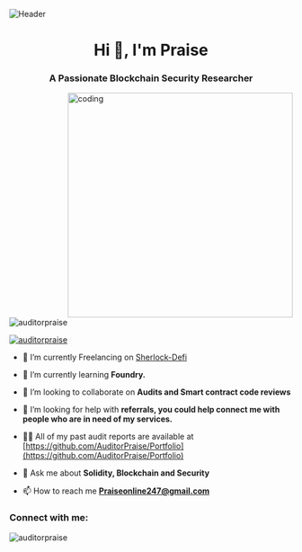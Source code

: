 ![Header](./[https://i.gifer.com/V3Fa.gif])
<h1 align="center">Hi 👋, I'm Praise</h1>
<h3 align="center">A Passionate Blockchain Security Researcher</h3>

<img align="right" alt="coding" width="400" src="https://gifdb.com/images/high/hacker-egghead-coding-lj7znezbwb0nuba4.gif">

<p align="left"> <img src="https://komarev.com/ghpvc/?username=auditorpraise&label=Profile%20views&color=0e75b6&style=flat" alt="auditorpraise" /> </p>

<p align="left"> <a href="https://github.com/ryo-ma/github-profile-trophy"><img src="https://github-profile-trophy.vercel.app/?username=auditorpraise" alt="auditorpraise" /></a> </p>

- 🔭 I’m currently Freelancing on [Sherlock-Defi](https://audits.sherlock.xyz/contests)

- 🌱 I’m currently learning **Foundry.**

- 👯 I’m looking to collaborate on **Audits and Smart contract code reviews**

- 🤝 I’m looking for help with **referrals, you could help connect me with people who are in need of my services.**

- 👨‍💻 All of my past audit reports are available at [https://github.com/AuditorPraise/Portfolio](https://github.com/AuditorPraise/Portfolio)

- 💬 Ask me about **Solidity, Blockchain and Security**

- 📫 How to reach me **Praiseonline247@gmail.com**

<h3 align="left">Connect with me:</h3>
<p align="left">
</p>

<p><img align="center" src="https://github-readme-streak-stats.herokuapp.com/?user=auditorpraise&" alt="auditorpraise" /></p>

<!--
**AuditorPraise/AuditorPraise** is a ✨ _special_ ✨ repository because its `README.md` (this file) appears on your GitHub profile.

Here are some ideas to get you started:

- 🔭 I’m currently working on ...
- 🌱 I’m currently learning ...
- 👯 I’m looking to collaborate on ...
- 🤔 I’m looking for help with ...
- 💬 Ask me about ...
- 📫 How to reach me: ...
- 😄 Pronouns: ...
- ⚡ Fun fact: ...
-->
